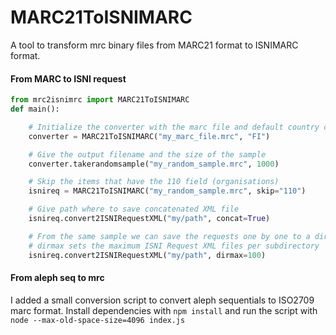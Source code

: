 # MARC21ToISNIMARC
A tool to transform mrc binary files from MARC21 format to ISNIMARC format.


#### From MARC to ISNI request

```python
from mrc2isnimrc import MARC21ToISNIMARC
def main():

    # Initialize the converter with the marc file and default country code FI
    converter = MARC21ToISNIMARC("my_marc_file.mrc", "FI")

    # Give the output filename and the size of the sample
    converter.takerandomsample("my_random_sample.mrc", 1000)

    # Skip the items that have the 110 field (organisations)
    isnireq = MARC21ToISNIMARC("my_random_sample.mrc", skip="110")

    # Give path where to save concatenated XML file
    isnireq.convert2ISNIRequestXML("my/path", concat=True)

    # From the same sample we can save the requests one by one to a directory
    # dirmax sets the maximum ISNI Request XML files per subdirectory
    isnireq.convert2ISNIRequestXML("my/path", dirmax=100)
```


#### From aleph seq to mrc

I added a small conversion script to convert aleph sequentials to ISO2709 marc format.
Install dependencies with `npm install` and run the script with `node --max-old-space-size=4096 index.js`
